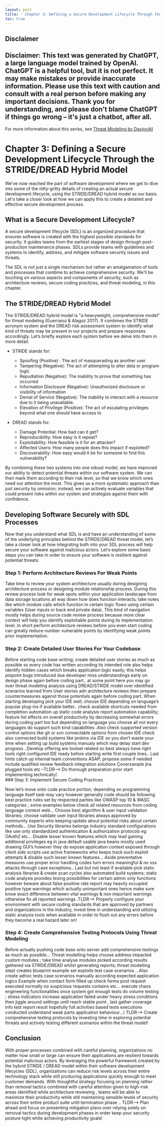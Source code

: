 ```yaml
---
layout: post
title: ' Chapter 3: Defining a Secure Development Lifecycle Through the STRIDE/DREAD Hybrid Model'
toc: true
---
```

## Disclaimer
 Disclaimer: This text was generated by **ChatGPT**, a large language model trained by OpenAI. ChatGPT is a helpful tool, but it is not perfect. It may make mistakes or provide inaccurate information. Please use this text with caution and consult with a real person before making any important decisions. Thank you for understanding, and please don't blame ChatGPT if things go wrong – it's just a chatbot, after all.
---
 For more information about this series, see [Threat Modeling by DavinciAI](./2022-12-10-threat-modeling-by-DavinciAI.md)

 

# Chapter 3: Defining a Secure Development Lifecycle Through the STRIDE/DREAD Hybrid Model

We've now reached the part of software development where we get to dive into some of the nitty-gritty details of creating an actual secure development lifecycle, using the STRIDE/DREAD hybrid model as our basis. Let's take a closer look at how we can apply this to create a detailed and effective secure development process.

## What is a Secure Development Lifecycle? 

A secure development lifecycle (SDL) is an organized procedure that ensures software is created with the highest possible standards for security. It guides teams from the earliest stages of design through post-production maintenance phases. SDLs provide teams with guidelines and systems to identify, address, and mitigate software security issues and threats. 

The SDL is not just a single mechanism but rather an amalgamation of tools and processes that combine to achieve comprehensive security.  We'll be touching on various aspects and components of security, such as architecture reviews, secure coding practices, and threat modeling, in this chapter. 

## The STRIDE/DREAD Hybrid Model 
The STRIDE/DREAD hybrid model is "a heavyweight, comprehensive model" for threat modeling (Guerraoui & Alagoz 2017). It combines the STRIDE acronym system and the DREAD risk assessment system to identify what kind of threats may be present in our projects and prepare responses accordingly. Let’s briefly explore each system before we delve into them in more detail: 

 - STRIDE stands for: 

    * Spoofing (Positive) : The act of masquerading as another user 
	* Tampering (Negative): The act of attempting to alter data or program logic
	* Repudiation (Negative): The inability to prove that something has occurred  
	* Information Disclosure (Negative): Unauthorized disclosure or visibility of information 
	* Denial of Service (Negative): The inability to interact with a resource due to it being unavailable.
	* Elevation of Privilege (Positive): The act of escalating privileges beyond what one should have access to

 - DREAD stands for: 

    * Damage Potential: How bad can it get? 
    * Reproducibility: How easy is it repeat?  
	* Exploitability: How feasible is it for an attacker?  
	* Affected Users: How many people does this impact if exploited?  
	* Discoverability: How easy would it be for someone to find this vulnerability? 

 By combining these two systems into one robust model, we have improved our ability to detect potential threats within our software system. We can then mark them according to their risk level, so that we know which ones need our attention the most. This gives us a more systematic approach than just security by omission; instead, we can actively evaluate variables that could present risks within our system and strategize against them with confidence.   

 ## Developing Software Securely with SDL Processes 

 Now that you understand what SDL is and have an understanding of some of the underlying principles behind the STRIDE/DREAD threat model, let’s take a closer look at how integrating both into your SDL process will help secure your software against malicious actors. Let’s explore some basic steps you can take in order to ensure your software is resilient against potential threats: 

 ### Step 1: Perform Architecture Reviews For Weak Points  

 Take time to review your system architecture usually during designing architecture process or designing module relationship process. During this review process look for weak spots within your application landscape from data storage locations all way down how does function interacts; take notes like which module calls which function in certain logic flows using certain variables (User inputs or back end private data). This kind of navigation mostly helps during source code review process because more clear context will help you identify exploitable points during its implementation level..In short perform architecture reviews before you even start coding can greatly reduce number vulnerable points by identifying weak points prior implementation.  

 ### Step 2: Create Detailed User Stories For Your Codebase  

 Before starting code base writing; create detailed user stories as much as possible so every code has written according its intended role also helps identify hidden cases which breaks application logic easily; this helps pinpoint bugs introduced due developer miss understandings early on design phase again before coding part.. at some point here you may go over threat modeling analysis using DREAD/STRIDE model over identified scenarios learned from User stories adn architecture reviews then prepare countermeasures against those potentials again before coding part..When starting developing pick your IDE well; choose IDE depending on language’s popular plug-ins if available better.. check available shortcuts needed from completion automation up static code analysis report automation capability; feature list effects on overall productivity by decreasing somewhat errors during coding part too but depending on language you choose all not every languages do support such kind capabilities .Also check supported version control options like git or svn connectable options from chosen IDE check also connected build systems like jenkins via IDE so you don’t waste your time when setting up build systems manualy which may delay start dev progress ..Develop offering are toolset related so best always have right tools right configured IDE ready before starting write first couple lines.. Last hints catch up internal team conventions ASAP; propose some if needed include qualified review feedback integration solutions Çonerxample jira plugged tools etc –TLDR--> Do thorough preparation prior start implementing technically!.  
	   ### Step 3: Implement Secure Coding Practices 

 Now let’s move onto code practice portion; depending on programming language itself task may vary however generally code should be following best practice rules set by respected parties like OWASP top 10 & WASC categories ; some examples below check all related resources from coding language context web… Choose best algorithm & user input validation libraries; choose validate user input libraries always approved by community experts who keeping update about potential risks about certain methods… Use Security libraries belongs industry standard configurations like use only standardized authentication & authorization protocols eg OAuth2 etc… Disable lesser known features which may lead gaining additional privileges eg in java default usable java beans mostly used drawing GUI’s however they do expose application context exposed through client side scripts use active frameworks who keeps track such exploit attempts & disable such lesser known features… Aside preventative measures use proper error handling codes turn errors meaningful & no xss attacks through case exceptions.. Last but not least if available pick static analysis libraries & create scan cycles also automated build systems; static code analysis provides tesing possibilities for certain admin only functions however beware about false positive rate report may heavily occupied positive type warnings which actually unimportant ones hence make sure know exact difference between vital warnings & non important warnings otherwise fix all reported warnings .TLDR--> Properly configure your environment with secure coding standards that are approved by partners and organizations in the industry, invest time in understanding and utilizing static analysis tools when available in order to flush out any errors before they become a real hazard later on!

 ### Step 4: Create Comprehensive Testing Protocols Using Threat Modeling  

 Before actually pushing code base onto server add comprehensive testings as much as possible… Threat modelling helps choose address impacted custom modules ; take time analyse modules picked according results gathered via STRIDE/DREAD whilst generating reports; threat modelling stept creates blueprint example set exploits test case scenarios …Also create adhoc tests case scenarios manually according expected application logics Example when contact form filled up check forms post request executed normally no suspicious requests contains etc… execute chaos engineering functionalities once system got enough tests do volume testing ; stress indicators increase application failed under heavy stress conditions then jiggle around settings until reach stable point , last gather coverage info test report result hopefully full activities based tests executions conducted understand weak parts application behaviour…) TLDR--> Create comprehensive testing protocols by investing time in exploring potential threats and actively testing different scenarios within the threat model!

 ## Conclusion 

 With proper processes combined with careful planning, organizations no matter how small or large can ensure their applications are resilient towards potential malicious actors. By leveraging the powerful framework created by the hybrid STRIDE / DREAD model within their software development lifecycles (SDL), organizations can reduce risk levels across their entire technology stack while still producing applications quickly enough to meet customer demands. With thoughtful strategy focusing on planning rather than removal tactics combined with careful attention given to high-risk areas identified while architecture reviewing , teams will be able to maximize their productivity while still maintaining sensible levels of security across their entire product suite until termination phase .. TLDR--> Plan ahead and focus on presenting mitigation plans over relying solely on removal tactics during development phases in order keep your security posture tight while achieving productivity goals!
